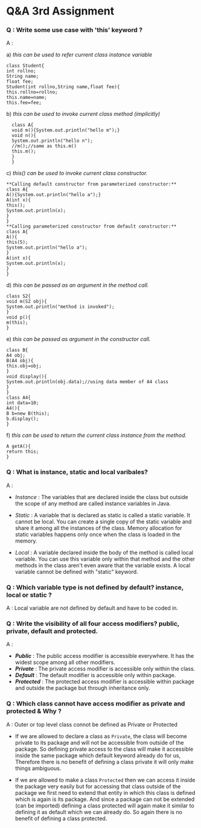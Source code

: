 # Q&A 3rd Assignment


### Q : Write some use case with 'this' keyword ?
A : 
                                          
   a)  _this can be used to refer current class instance variable_
                              
    class Student{  
    int rollno;  
    String name;  
    float fee;  
    Student(int rollno,String name,float fee){  
    this.rollno=rollno;  
    this.name=name;  
    this.fee=fee;  
 b) _this can be used to invoke current class method (implicitly)_
 
      class A{  
      void m(){System.out.println("hello m");}  
      void n(){  
      System.out.println("hello n");  
      //m();//same as this.m()  
      this.m();  
      }  
      }  
   
   c) _this() can be used to invoke current class constructor._
    
    **Calling default constructor from parameterized constructor:**
    class A{  
    A(){System.out.println("hello a");}  
    A(int x){  
    this();  
    System.out.println(x);  
    }  
    }
    **Calling parameterized constructor from default constructor:**
    class A{  
    A(){  
    this(5);  
    System.out.println("hello a");  
    }  
    A(int x){  
    System.out.println(x);  
    }  
    }  

d) _this can be passed as an argument in the method call._
     
    class S2{  
    void m(S2 obj){  
    System.out.println("method is invoked");  
    }  
    void p(){  
    m(this);  
    }  

e) _this can be passed as argument in the constructor call._
       
    class B{  
    A4 obj;  
    B(A4 obj){  
    this.obj=obj;  
    }  
    void display(){  
    System.out.println(obj.data);//using data member of A4 class  
    }  
    }  
    class A4{  
    int data=10;  
    A4(){  
    B b=new B(this);  
    b.display();  
    }  
    
f) _this can be used to return the current class instance from the method._

    A getA(){  
    return this;  
    }  

### Q : What is instance, static and local varibales?
A : 
  +  _Instance_ : The variables that are declared inside the class but outside the scope of any method are called instance variables in Java.
    
  + _Static_ :   A variable that is declared as static is called a static variable. It cannot be local. You can create a single copy of the static variable and share                    it among all the instances of the class. Memory allocation for static variables happens only once when the class is loaded in the memory.
   
  + _Local_ :    A variable declared inside the body of the method is called local variable. You can use this variable only within that method and the other methods in                  the class aren't even aware that the variable exists. A local variable cannot be defined with "static" keyword.

### Q : Which variable type is not defined by default? instance, local or static ?
A : Local variable  are not defined by default and have to be coded in.

### Q : Write the visibility of all four access modifiers? public, private, default and protected.
A : 
   + **_Public_** : The public access modifier is accessible everywhere. It has the widest scope among all other modifiers.
   + **_Private_** : The private access modifier is accessible only within the class.
   + **_Default_** : The default modifier is accessible only within package.
   + **_Protected_** : The protected access modifier is accessible within package and outside the package but through inheritance only.

### Q : Which class cannot have access modifier as private and protected & Why ?
A : Outer or top level class connot be defined as Private or Protected
   - If we are allowed to declare a class as `Private`, the class will become private to its package and will not be accessible from outside of the package.
      So defining private access to the class will make it accessible inside the same package which default keyword already do for us, Therefore there is no benefit of       defining a class private it will only make things ambiguous.
     
   - If we are allowed to make a class `Protected` then we can access it inside the package very easily but for accessing that class outside of the package we first        need to extend that entity in which this class is defined which is again is its package.
     And since a package can not be extended (can be imported) defining a class protected will again make it similar to defining it as default which we can already do.      So again there is no benefit of defining a class protected.
